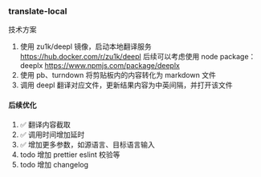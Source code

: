 ### translate-local

技术方案

1. 使用 zu1k/deepl 镜像，启动本地翻译服务
   https://hub.docker.com/r/zu1k/deepl
   后续可以考虑使用 node package：deeplx https://www.npmjs.com/package/deeplx
2. 使用 pb、turndown 将剪贴板内的内容转化为 markdown 文件
3. 调用 deepl 翻译对应文件，更新结果内容为中英间隔，并打开该文件

#### 后续优化

1. ✅ 翻译内容截取
2. ✅ 调用时间增加延时
3. ✅ 增加更多参数，如源语言、目标语言输入
4. todo 增加 prettier eslint 校验等
5. todo 增加 changelog
